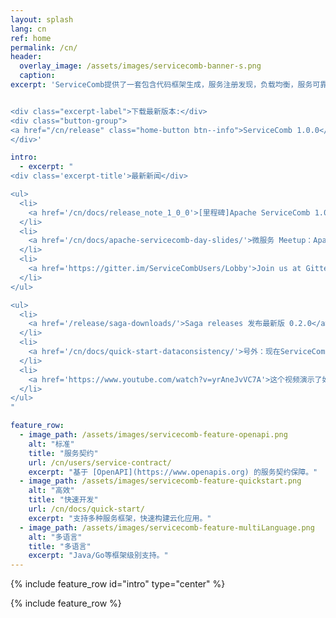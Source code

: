 ```yaml
---
layout: splash
lang: cn
ref: home
permalink: /cn/
header:
  overlay_image: /assets/images/servicecomb-banner-s.png
  caption:
excerpt: 'ServiceComb提供了一套包含代码框架生成，服务注册发现，负载均衡，服务可靠性（容错熔断，限流降级，调用链追踪）等功能的微服务框架。


<div class="excerpt-label">下载最新版本:</div>
<div class="button-group">
<a href="/cn/release" class="home-button btn--info">ServiceComb 1.0.0</a>
</div>'

intro:
  - excerpt: "
<div class='excerpt-title'>最新新闻</div>

<ul>
  <li>
    <a href='/cn/docs/release_note_1_0_0'>[里程碑]Apache ServiceComb 1.0.0版本正式发布</a>
  </li>
  <li>
    <a href='/cn/docs/apache-servicecomb-day-slides/'>微服务 Meetup：Apache ServiceComb (incubating) Day 演讲资料</a>
  </li>
  <li>
    <a href='https://gitter.im/ServiceCombUsers/Lobby'>Join us at Gitter</a>
  </li>
</ul>

<ul>
  <li>
    <a href='/release/saga-downloads/'>Saga releases 发布最新版 0.2.0</a>
  </li>
  <li>
    <a href='/cn/docs/quick-start-dataconsistency/'>号外：现在ServiceComb提供了微服务场景下的数据一致性解决方案Saga！</a>
  </li>
  <li>
    <a href='https://www.youtube.com/watch?v=yrAneJvVC7A'>这个视频演示了如何Service-Center前端直接从浏览器测试已注册的微服务</a>
  </li>
</ul>
"

feature_row:
  - image_path: /assets/images/servicecomb-feature-openapi.png
    alt: "标准"
    title: "服务契约"
    url: /cn/users/service-contract/
    excerpt: "基于 [OpenAPI](https://www.openapis.org) 的服务契约保障。"
  - image_path: /assets/images/servicecomb-feature-quickstart.png
    alt: "高效"
    title: "快速开发"
    url: /cn/docs/quick-start/
    excerpt: "支持多种服务框架，快速构建云化应用。"
  - image_path: /assets/images/servicecomb-feature-multiLanguage.png
    alt: "多语言"
    title: "多语言"
    excerpt: "Java/Go等框架级别支持。"
---
```


{% include feature_row id="intro" type="center" %}

<div class="normal-feature-row">
{% include feature_row %}
</div>
